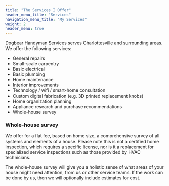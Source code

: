 ```yaml
---
title: "The Services I Offer"
header_menu_title: "Services"
navigation_menu_title: "My Services"
weight: 2
header_menu: true
---
```


Dogbear Handyman Services serves Charlottesville and surrounding areas. We offer the following services:
- General repairs
- Small-scale carpentry
- Basic electrical
- Basic plumbing
- Home maintenance
- Interior improvements
- Technology / wifi / smart-home consultation
- Custom digital fabrication (e.g. 3D printed replacement knobs)
- Home organization planning
- Appliance research and purchase recommendations
- Whole-house survey

### Whole-house survey
We offer for a flat fee, based on home size, a comprehensive survey of all systems and elements of a house. Please note this is not a certified home inspection, which requires a specific license, nor is it a replacement for specialized service inspections such as those provided by HVAC technicians. 

The whole-house survey will give you a holistic sense of what areas of your house might need attention, from us or other service teams. If the work can be done by us, then we will optionally include estimates for cost. 

